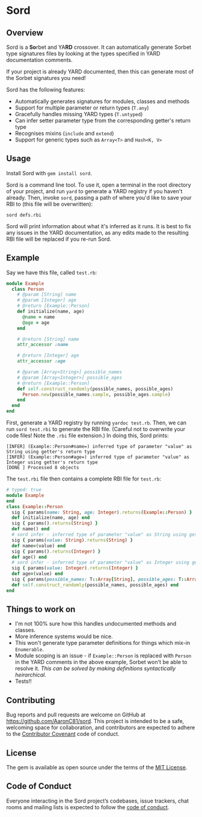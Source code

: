 # Sord

## Overview

Sord is a **So**rbet and YA**RD** crossover. It can automatically generate
Sorbet type signatures files by looking at the types specified in YARD 
documentation comments.

If your project is already YARD documented, then this can generate most of the
Sorbet signatures you need!

Sord has the following features:
  - Automatically generates signatures for modules, classes and methods
  - Support for multiple parameter or return types (`T.any`)
  - Gracefully handles missing YARD types (`T.untyped`)
  - Can infer setter parameter type from the corresponding getter's return type
  - Recognises mixins (`include` and `extend`)
  - Support for generic types such as `Array<T>` and `Hash<K, V>`

## Usage

Install Sord with `gem install sord`.

Sord is a command line tool. To use it, open a terminal in the root directory
of your project, and run `yard` to generate a YARD registry if you haven't
already. Then, invoke `sord`, passing a path of where you'd like to save your
RBI to (this file will be overwritten):

```
sord defs.rbi
```

Sord will print information about what it's inferred as it runs. It is best to
fix any issues in the YARD documentation, as any edits made to the resulting
RBI file will be replaced if you re-run Sord.

## Example

Say we have this file, called `test.rb`:

```ruby
module Example
  class Person
    # @param [String] name
    # @param [Integer] age
    # @return [Example::Person]
    def initialize(name, age)
      @name = name
      @age = age
    end

    # @return [String] name
    attr_accessor :name

    # @return [Integer] age
    attr_accessor :age

    # @param [Array<String>] possible_names
    # @param [Array<Integer>] possible_ages
    # @return [Example::Person]
    def self.construct_randomly(possible_names, possible_ages)
      Person.new(possible_names.sample, possible_ages.sample)
    end
  end
end
```

First, generate a YARD registry by running `yardoc test.rb`. Then, we can run
`sord test.rbi` to generate the RBI file. (Careful not to overwrite your code
files! Note the `.rbi` file extension.) In doing this, Sord prints:

```
[INFER] (Example::Person#name=) inferred type of parameter "value" as String using getter's return type
[INFER] (Example::Person#age=) inferred type of parameter "value" as Integer using getter's return type
[DONE ] Processed 8 objects
```

The `test.rbi` file then contains a complete RBI file for `test.rb`:

```ruby
# typed: true
module Example
end
class Example::Person 
  sig { params(name: String, age: Integer).returns(Example::Person) }
  def initialize(name, age) end
  sig { params().returns(String) }
  def name() end
  # sord infer - inferred type of parameter "value" as String using getter's return type
  sig { params(value: String).returns(String) }
  def name=(value) end
  sig { params().returns(Integer) }
  def age() end
  # sord infer - inferred type of parameter "value" as Integer using getter's return type
  sig { params(value: Integer).returns(Integer) }
  def age=(value) end
  sig { params(possible_names: T::Array[String], possible_ages: T::Array[Integer]).returns(Example::Person) }
  def self.construct_randomly(possible_names, possible_ages) end
end
```

## Things to work on

  - I'm not 100% sure how this handles undocumented methods and classes.
  - More inference systems would be nice.
  - This won't generate type parameter definitions for things which mix-in
    `Enumerable`.
  - Module scoping is an issue - if `Example::Person` is replaced with `Person`
    in the YARD comments in the above example, Sorbet won't be able to resolve
    it. _This can be solved by making definitions syntactically heirarchical._
  - Tests!!

## Contributing

Bug reports and pull requests are welcome on GitHub at https://github.com/AaronC81/sord. This project is intended to be a safe, welcoming space for collaboration, and contributors are expected to adhere to the [Contributor Covenant](http://contributor-covenant.org) code of conduct.

## License

The gem is available as open source under the terms of the [MIT License](https://opensource.org/licenses/MIT).

## Code of Conduct

Everyone interacting in the Sord project’s codebases, issue trackers, chat rooms and mailing lists is expected to follow the [code of conduct](https://github.com/[USERNAME]/sord/blob/master/CODE_OF_CONDUCT.md).
